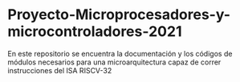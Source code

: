 # Proyecto-Microprocesadores-y-microcontroladores-2021
En este repositorio se encuentra la documentación y los códigos de módulos necesarios para una microarquitectura capaz de correr instrucciones del ISA RISCV-32
